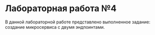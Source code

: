 # Лабораторная работа №4

В данной лабораторной работе представлено выполненное задание: создание микросервиса с двумя эндпоинтами.